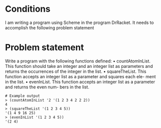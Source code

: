 # Conditions
I am writing a program using Scheme in the program DrRacket. It needs to accomplish the following problem statement
# Problem statement
Write a program with the following functions defined: • countAtomInList. This function should take an integer and an integer list as parameters and returns the occurrences of the integer in the list. • squareTheList. This function accepts an integer list as a parameter and squares each ele- ment in the list. • evenInList. This function accepts an integer list as a parameter and returns the even num- bers in the list.

```
# Example output
> (countAtomInList '2 '(1 2 3 4 2 2 2))
4
> (squareTheList '(1 2 3 4 5)) 
'(1 4 9 16 25) 
> (evenInList '(1 2 3 4 5)) 
'(2 4)
```